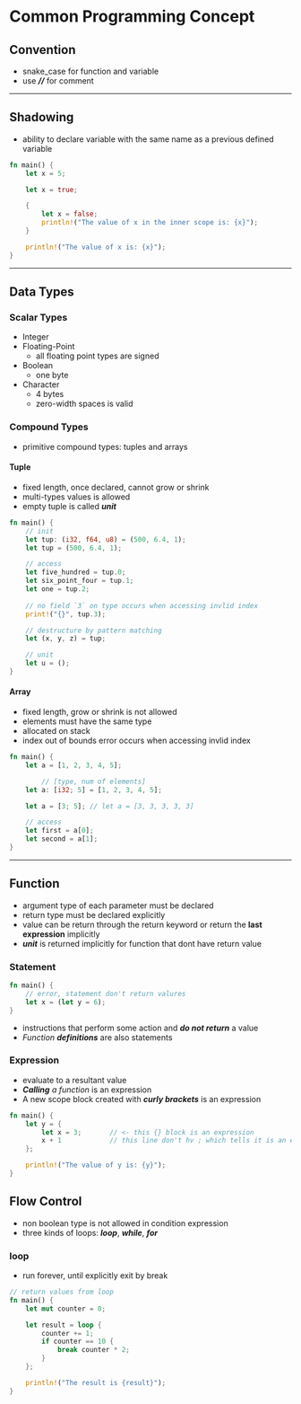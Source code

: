 # Common Programming Concept
## Convention
- snake_case for function and variable
- use ***//*** for comment

---
## Shadowing
- ability to declare variable with the same name as a previous defined variable
```rust
fn main() {
    let x = 5;

    let x = true;

    {
        let x = false;
        println!("The value of x in the inner scope is: {x}");
    }

    println!("The value of x is: {x}");
}
```

---
## Data Types

### Scalar Types
- Integer
- Floating-Point
  - all floating point types are signed
- Boolean
  - one byte
- Character
  - 4 bytes
  - zero-width spaces is valid

### Compound Types
- primitive compound types: tuples and arrays

#### Tuple
- fixed length, once declared, cannot grow or shrink
- multi-types values is allowed
- empty tuple is called ***unit***
  
```rust
fn main() {
    // init
    let tup: (i32, f64, u8) = (500, 6.4, 1);
    let tup = (500, 6.4, 1);

    // access
    let five_hundred = tup.0;
    let six_point_four = tup.1;
    let one = tup.2;
    
    // no field `3` on type occurs when accessing invlid index
    print!("{}", tup.3);

    // destructure by pattern matching
    let (x, y, z) = tup;

    // unit
    let u = ();
}
```

#### Array
- fixed length, grow or shrink is not allowed
- elements must have the same type
- allocated on stack
- index out of bounds error occurs when accessing invlid index

```rust
fn main() {
    let a = [1, 2, 3, 4, 5];

        // [type, num of elements]
    let a: [i32; 5] = [1, 2, 3, 4, 5];

    let a = [3; 5]; // let a = [3, 3, 3, 3, 3]

    // access
    let first = a[0];
    let second = a[1];
}
```
***
## Function
- argument type of each parameter must be declared
- return type must be declared explicitly
- value can be return through the return keyword or return the **last expression** implicitly
- ***unit*** is returned implicitly for function that dont have return value

### Statement
```rust
fn main() {
    // error, statement don't return valures
    let x = (let y = 6);
}
```
- instructions that perform some action and ***do not return*** a value
- *Function* ***definitions*** are also statements

### Expression
- evaluate to a resultant value
- ***Calling*** *a function* is an expression
- A new scope block created with ***curly brackets*** is an expression

```rust
fn main() {
    let y = {
        let x = 3;       // <- this {} block is an expression
        x + 1            // this line don't hv ; which tells it is an expression
    };

    println!("The value of y is: {y}");
}
```

## Flow Control
- non boolean type is not allowed in condition expression
- three kinds of loops: ***loop***, ***while***, ***for***

### loop
- run forever, until explicitly exit by break
```rust
// return values from loop
fn main() {
    let mut counter = 0;

    let result = loop {
        counter += 1;
        if counter == 10 {
            break counter * 2;
        }
    };

    println!("The result is {result}");
}
```
